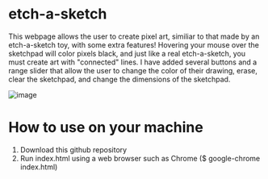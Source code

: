 # etch-a-sketch
This webpage allows the user to create pixel art, similiar to that made by an etch-a-sketch toy, with some extra features! Hovering your mouse over the sketchpad will color pixels black, and just like a real etch-a-sketch, you must create art with "connected" lines. I have added several buttons and a range slider that allow the user to change the color of their drawing, erase, clear the sketchpad, and change the dimensions of the sketchpad.

![image](https://github.com/hergottwilliam/etch-a-sketch-pixel-art/assets/117282324/497b47e4-00b4-48e1-a16d-6538423e7b73)

# How to use on your machine
1. Download this github repository
2. Run index.html using a web browser such as Chrome ($ google-chrome index.html)
